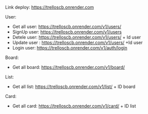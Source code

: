 Link deploy: https://trelloscb.onrender.com

User:
 + Get all user: https://trelloscb.onrender.com/v1/users/
 + SignUp user: https://trelloscb.onrender.com/v1/users
 + Detele user: https://trelloscb.onrender.com/v1/users/  + Id user
 + Update user : https://trelloscb.onrender.com/v1/users/  +Id user
 + Login user: https://trelloscb.onrender.com/v1/auth/login

Board:
 + Get all board: https://trelloscb.onrender.com/v1/board/

List:
 + Get all list: https://trelloscb.onrender.com/v1/list/ + ID board

Card: 
 + Get all card: https://trelloscb.onrender.com/v1/card/ + ID list
